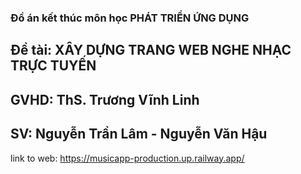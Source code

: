### Đồ án kết thúc môn học PHÁT TRIỂN ỨNG DỤNG
## Đề tài: XÂY DỰNG TRANG WEB NGHE NHẠC TRỰC TUYẾN 
## GVHD: ThS. Trương Vĩnh Linh 
## SV: Nguyễn Trần Lâm - Nguyễn Văn Hậu
link to web: https://musicapp-production.up.railway.app/

